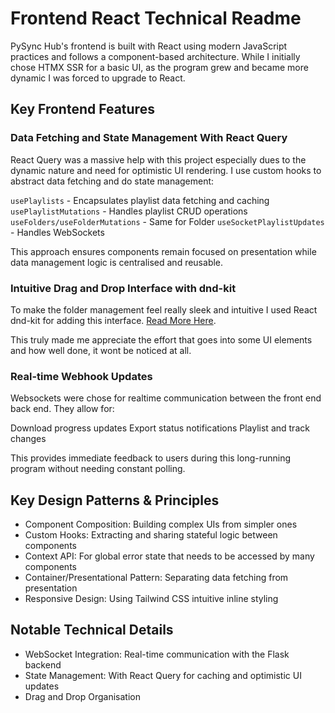 # Frontend React Technical Readme
PySync Hub's frontend is built with React using modern JavaScript practices and follows a component-based architecture. While I initially chose HTMX SSR for a basic UI, as the program grew and became more dynamic I was forced to upgrade to React. 

## Key Frontend Features
### Data Fetching and State Management With React Query
React Query was a massive help with this project especially dues to the dynamic nature and need for optimistic UI rendering. I use custom hooks to abstract data fetching and do state management:

`usePlaylists` - Encapsulates playlist data fetching and caching
`usePlaylistMutations` - Handles playlist CRUD operations
`useFolders/useFolderMutations` - Same for Folder
`useSocketPlaylistUpdates` - Handles WebSockets

This approach ensures components remain focused on presentation while data management logic is centralised and reusable.

### Intuitive Drag and Drop Interface with dnd-kit
To make the folder management feel really sleek and intuitive I used React dnd-kit for adding this interface. [Read More Here](https://github.com/Peter-SB/dnd-kit-folder-demo).

This truly made me appreciate the effort that goes into some UI elements and how well done, it wont be noticed at all.

### Real-time Webhook Updates
Websockets were chose for realtime communication between the front end back end. They allow for:

Download progress updates
Export status notifications
Playlist and track changes

This provides immediate feedback to users during this long-running program without needing constant polling.

## Key Design Patterns & Principles
* Component Composition: Building complex UIs from simpler ones
* Custom Hooks: Extracting and sharing stateful logic between components
* Context API: For global error state that needs to be accessed by many components
* Container/Presentational Pattern: Separating data fetching from presentation
* Responsive Design: Using Tailwind CSS intuitive inline styling

## Notable Technical Details
* WebSocket Integration: Real-time communication with the Flask backend
* State Management: With React Query for caching and optimistic UI updates
* Drag and Drop Organisation